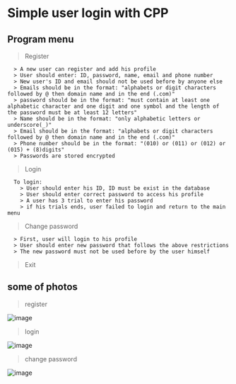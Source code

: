 # Simple user login with CPP

## Program menu
> Register

```
  > A new user can register and add his profile
  > User should enter: ID, password, name, email and phone number
  > New user's ID and email should not be used before by anyone else
  > Emails should be in the format: "alphabets or digit characters followed by @ then domain name and in the end (.com)"
  > password should be in the format: "must contain at least one alphabetic character and one digit and one symbol and the length of the password must be at least 12 letters"
  > Name should be in the format: "only alphabetic letters or underscore(_)"
  > Email should be in the format: "alphabets or digit characters followed by @ then domain name and in the end (.com)"
  > Phone number should be in the format: "(010) or (011) or (012) or (015) + (8)digits"
  > Passwords are stored encrypted
```

> Login

```
  To login:
    > User should enter his ID, ID must be exist in the database
    > User should enter correct password to access his profile
    > A user has 3 trial to enter his password
    > if his trials ends, user failed to login and return to the main menu
```

> Change password

```
  > First, user will login to his profile
  > User should enter new password that follows the above restrictions
  > The new password must not be used before by the user himself
```


> Exit

## some of photos
> register

![image](https://user-images.githubusercontent.com/101745968/169892931-cdce2fb5-a647-4948-8cc2-a03c2ae2f690.png)

> login

![image](https://user-images.githubusercontent.com/101745968/169895492-0b1948c4-d20c-43fd-9a5e-db4d7bf7f9db.png)

> change password

![image](https://user-images.githubusercontent.com/101745968/169895647-465b2801-a1a4-4d72-b598-f3cefd7f2d7c.png)
